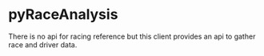 # pyRaceAnalysis
There is no api for racing reference but this client provides an api to gather race and driver data. 
